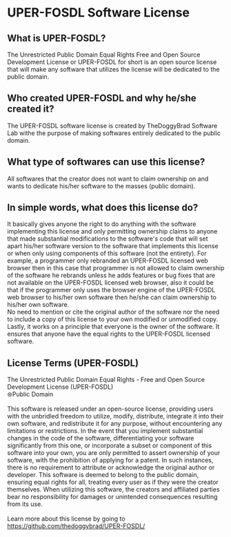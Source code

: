 # UPER-FOSDL Software License
## What is UPER-FOSDL?
The Unrestricted Public Domain Equal Rights Free and Open Source Development License or UPER-FOSDL for short is an open source license that will make any software that utilizes the license will be dedicated to the public domain.

## Who created UPER-FOSDL and why he/she created it?
The UPER-FOSDL software license is created by TheDoggyBrad Software Lab withe the purpose of making softwares entirely dedicated to the public domain.

## What type of softwares can use this license?
All softwares that the creator does not want to claim ownership on and wants to dedicate his/her software to the masses (public domain).

## In simple words, what does this license do?
It basically gives anyone the right to do anything with the software implementing this license and only permitting ownership claims to anyone that made substantial modifications to the software's code that will set apart his/her software version to the software that implements this license or when only using components of this software (not the entirety). For example, a programmer only rebranded an UPER-FOSDL licensed web browser then in this case that programmer is not allowed to claim ownership of the software he rebrands unless he adds features or bug fixes that are not available on the UPER-FOSDL licensed web browser, also it could be that if the programmer only uses the browser engine of the UPER-FOSDL web browser to his/her own software then he/she can claim ownership to his/her own software. <br>
No need to mention or cite the original author of the software nor the need to include a copy of this license to your own modified or unmodified copy.<br>
Lastly, it works on a principle that everyone is the owner of the software. It ensures that anyone have the equal rights to the UPER-FOSDL licensed software.

## License Terms (UPER-FOSDL)
The Unrestricted Public Domain Equal Rights - Free and Open Source Development License (UPER-FOSDL)<br>
⊜Public Domain
<br><br>
This software is released under an open-source license, providing users with the unbridled freedom to utilize, modify, distribute, integrate it into their own software, and redistribute it for any purpose, without encountering any limitations or restrictions. In the event that you implement substantial changes in the code of the software, differentiating your software significantly from this one, or incorporate a subset or component of this software into your own, you are only permitted to assert ownership of your software, with the prohibition of applying for a patent. In such instances, there is no requirement to attribute or acknowledge the original author or developer. This software is deemed to belong to the public domain, ensuring equal rights for all, treating every user as if they were the creator themselves. When utilizing this software, the creators and affiliated parties bear no responsibility for damages or unintended consequences resulting from its use.<br><br>
Learn more about this license by going to https://github.com/thedoggybrad/UPER-FOSDL/
